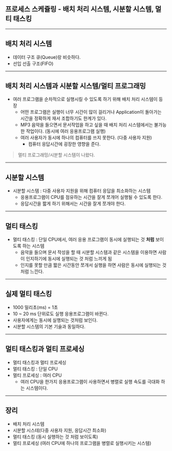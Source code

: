 ## 프로세스 스케쥴링 - 배치 처리 시스템, 시분할 시스템, 멀티 태스킹
---

## 배치 처리 시스템
* 데이터 구조 큐(Queue)랑 비슷하다.
* 선입 선출 구조(FIFO)

---
## 배치 처리 시스템과 시분할 시스템/멀티 프로그래밍
* 여러 프로그램을 순차적으로 실행시킬 수 있도록 하기 위해 배치 처리 시스템이 등장
    + 어떤 프로그램은 실행이 너무 시간이 많이 걸리거나 Application이 돌아가는 시간을 정확하게 재서 조합하기도 한계가 있다.
    + MP3 음악을 들으면서 문서작업을 하고 싶을 때 배치 처리 시스템에서는 불가능한 작업이다. (동시에 여러 응용프로그램 실행)
    + 여러 사용자가 동시에 하나의 컴퓨터를 쓰지 못한다. (다중 사용자 지원)
        - 컴퓨터 응답시간에 굉장한 영향을 준다.
> 멀티 프로그래밍/시분할 시스템이 나왔다.

---
## 시분할 시스템
* 시분할 시스템 : 다중 사용자 지원을 위해 컴퓨터 응답을 최소화하는 시스템
    + 응용프로그램이 CPU를 점유하는 시간을 잘게 쪼개어 실행될 수 있도록 한다.
    + 응답시간을 짧게 하기 위해서는 시간을 잘게 쪼개야 한다.

---
## 멀티 태스킹
* 멀티 태스킹 : 단일 CPU에서, 여러 응용 프로그램이 동시에 실행되는 것 **처럼** 보이도록 하는 시스템
    + 음악을 들으며 문서 작성을 할 때 시분할 시스템과 같은 시스템을 이용하면 사람이 인지하기에 동시에 실행되는 것 처럼 느끼게 됨
    + 인지를 못할 만큼 짧은 시간동안 쪼개서 실행을 하면 사람은 동시에 실행되는 것 처럼 느낀다.

---
## 실제 멀티 태스킹
* 1000 밀리초(ms) = 1초
* 10 ~ 20 ms 단위로도 실행 응용프로그램이 바뀐다.
* 사용자에게는 동시에 실행되는 것처럼 보인다.
* 시분할 시스템의 기본 기술과 동일하다.

---
## 멀티 태스킹과 멀티 프로세싱
* 멀티 태스킹과 멀티 프로세싱
* 멀티 태스킹 : 단일 CPU
* 멀티 프로세싱 : 여러 CPU
    + 여러 CPU을 한가지 응용프로그램이 사용하면서 병렬로 실행 속도를 극대화 하는 시스템이다.

---
## 장리
* 배치 처리 시스템
* 시분할 시스테(다중 사용자 지원, 응답시간 최소화)
* 멀티 태스킹 (동시 실행하는 것 처럼 보이도록)
* 멀티 프로세싱 (여러 CPU에 하나의 프로그램을 병렬로 실행시키는 시스템)